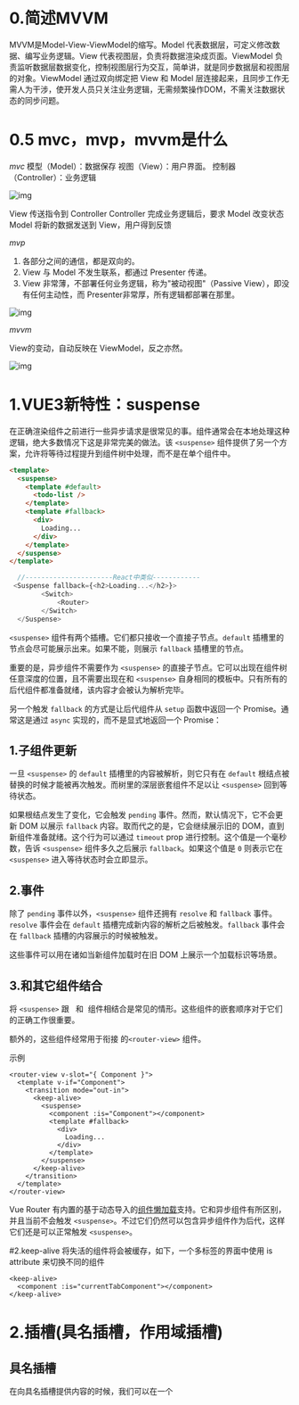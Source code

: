# 0.简述MVVM
MVVM是Model-View-ViewModel的缩写。Model 代表数据层，可定义修改数据、编写业务逻辑。View 代表视图层，负责将数据渲染成页面。ViewModel 负责监听数据层数据变化，控制视图层行为交互，简单讲，就是同步数据层和视图层的对象。ViewModel 通过双向绑定把 View 和 Model 层连接起来，且同步工作无需人为干涉，使开发人员只关注业务逻辑，无需频繁操作DOM，不需关注数据状态的同步问题。
# 0.5 mvc，mvp，mvvm是什么

 *mvc*
模型（Model）：数据保存
视图（View）：用户界面。
控制器（Controller）：业务逻辑

![img](https://user-gold-cdn.xitu.io/2019/12/10/16eeea374464210e?imageView2/0/w/1280/h/960/format/webp/ignore-error/1)

View 传送指令到 Controller
Controller 完成业务逻辑后，要求 Model 改变状态
Model 将新的数据发送到 View，用户得到反馈

 *mvp*
1. 各部分之间的通信，都是双向的。
2. View 与 Model 不发生联系，都通过 Presenter 传递。
3. View 非常薄，不部署任何业务逻辑，称为"被动视图"（Passive View），即没有任何主动性，而 Presenter非常厚，所有逻辑都部署在那里。


![img](https://user-gold-cdn.xitu.io/2019/12/10/16eeea3971e41642?imageView2/0/w/1280/h/960/format/webp/ignore-error/1)

*mvvm*

View的变动，自动反映在 ViewModel，反之亦然。

![img](https://user-gold-cdn.xitu.io/2019/12/10/16eeed0206ee71a2?imageView2/0/w/1280/h/960/format/webp/ignore-error/1)


# 1.VUE3新特性：suspense

在正确渲染组件之前进行一些异步请求是很常见的事。组件通常会在本地处理这种逻辑，绝大多数情况下这是非常完美的做法。该 `<suspense>` 组件提供了另一个方案，允许将等待过程提升到组件树中处理，而不是在单个组件中。

```html
<template>
  <suspense>
    <template #default>
      <todo-list />
    </template>
    <template #fallback>
      <div>
        Loading...
      </div>
    </template>
  </suspense>
</template>
```
```js
  //----------------------React中类似------------
 <Suspense fallback={<h2>Loading...</h2>}>
        <Switch>
         	<Router>
        </Switch>
  </Suspense>
```

`<suspense>` 组件有两个插槽。它们都只接收一个直接子节点。`default` 插槽里的节点会尽可能展示出来。如果不能，则展示 `fallback` 插槽里的节点。

重要的是，异步组件不需要作为 `<suspense>` 的直接子节点。它可以出现在组件树任意深度的位置，且不需要出现在和 `<suspense>` 自身相同的模板中。只有所有的后代组件都准备就绪，该内容才会被认为解析完毕。

另一个触发 `fallback` 的方式是让后代组件从 `setup` 函数中返回一个 Promise。通常这是通过 `async` 实现的，而不是显式地返回一个 Promise：

## 1.子组件更新

一旦 `<suspense>` 的 `default` 插槽里的内容被解析，则它只有在 `default` 根结点被替换的时候才能被再次触发。而树里的深层嵌套组件不足以让 `<suspense>` 回到等待状态。

如果根结点发生了变化，它会触发 `pending` 事件。然而，默认情况下，它不会更新 DOM 以展示 `fallback` 内容。取而代之的是，它会继续展示旧的 DOM，直到新组件准备就绪。这个行为可以通过 `timeout` prop 进行控制。这个值是一个毫秒数，告诉 `<suspense>` 组件多久之后展示 `fallback`。如果这个值是 `0` 则表示它在 `<suspense>` 进入等待状态时会立即显示。

## 2.事件

除了 `pending` 事件以外，`<suspense>` 组件还拥有 `resolve` 和 `fallback` 事件。`resolve` 事件会在 `default` 插槽完成新内容的解析之后被触发。`fallback` 事件会在 `fallback` 插槽的内容展示的时候被触发。

这些事件可以用在诸如当新组件加载时在旧 DOM 上展示一个加载标识等场景。

## 3.和其它组件结合

将 `<suspense>` 跟  <transition> 和 <keep-alive>  组件相结合是常见的情形。这些组件的嵌套顺序对于它们的正确工作很重要。

额外的，这些组件经常用于衔接 的`<router-view>` 组件。

示例
```
<router-view v-slot="{ Component }">
  <template v-if="Component">
    <transition mode="out-in">
      <keep-alive>
        <suspense>
          <component :is="Component"></component>
          <template #fallback>
            <div>
              Loading...
            </div>
          </template>
        </suspense>
      </keep-alive>
    </transition>
  </template>
</router-view>
```

Vue Router 有内置的基于动态导入的[组件懒加载](https://next.router.vuejs.org/zh/guide/advanced/lazy-loading.html)支持。它和异步组件有所区别，并且当前不会触发 `<suspense>`。不过它们仍然可以包含异步组件作为后代，这样它们还是可以正常触发 `<suspense>`。



#2.keep-alive
将失活的组件将会被缓存，如下，一个多标签的界面中使用 is attribute 来切换不同的组件

```
<keep-alive>
  <component :is="currentTabComponent"></component>
</keep-alive>
```



# 2.插槽(具名插槽，作用域插槽)

  ## 具名插槽
在向具名插槽提供内容的时候，我们可以在一个 <template> 元素上使用 v-slot 指令，并以 v-slot 的参数的形式提供其名称：

父组件<parent>中:
```js
<child>
  <template v-slot:header>
    <h1>Here might be a page title</h1>
  </template>

  <template v-slot:default>
    <p>A paragraph for the main content.</p>
    <p>And another one.</p>
  </template>

  <template v-slot:footer>
    <p>Here's some contact info</p>
  </template>
</child>
```

子组件<child>中:
```js
<div class="container">
  <header>
    <slot name="header"></slot>
  </header>
  <main>
    <slot></slot>
  </main>
  <footer>
    <slot name="footer"></slot>
  </footer>
</div>
```

  ## 作用域插槽
子组件在作用域上绑定的属性来将组件的信息传给父组件，这些属性会被挂载到父组件接受对象上
![vue插槽](C:\Users\Lenovo\Desktop\JsVueReact复习\photo\vue插槽.png)
```js
//子组件
<template>
  <slot name="footer" childProps="子组件">
  作用域插槽内容
  </slot>
</template>

//父组件
<template>
  <child v-slot:footer="slotProps">
      {{slotProps.childProps}}
  </child>
</template>
```

# 3.nextTick
    1.语法: this.$nextTick(回调函数)
    2.作用:在下一次DOM更新结束后执行其指定的回调。
    3.什么时候用:当改变数据后，要基于更新后的新DOM进行某些操作时，要在nextTick所指定的回调函数中执行。
vue3的写法
```js
import { nextTick } from 'vue'
nextTick(() => {
  // 一些和 DOM 有关的东西
})
```

```js
import { shallowMount } from '@vue/test-utils'
import { MyComponent } from './MyComponent.vue'
import { nextTick } from 'vue'

test('an async feature', async () => {
  const wrapper = shallowMount(MyComponent)
  // 执行一些 DOM 相关的任务
  await nextTick()
  // 运行你的断言
})
```

# 4.**Vue中的响应式原理**
  ## 1.vue2.x的响应式
·实现原理:
·对象类型:通过 object.defineProperty()对属性的读取、修改进行拦截(数据劫持)。
·数组类型:通过重写更新数组的一系列方法来实现拦截。(对数组的变更方法进行了包裹)。
```js
//Object.defineProperty(obj, prop, descriptor)
//·obj-要定义属性的对象。 
  ·prop-要定义或修改的属性的名称或 Symbol。  
  ·descriptor-要定义或修改的属性描述符:
          ·value：属性的值(不用多说了)
          ·writable：如果为false，属性的值就不能被重写,只能为只读了
          ·configurable：是否可以配置，一旦为false，就不能设置(value，writable)
          ·enumerable：是否枚举，是否能在for...in循环中遍历出来或在Object.keys中列举出
          ·get：获取
          ·set：设置

 const p = Reflect.defineProperty(target, key, {
   get() {
        return target[key];
    },
   set(newval) {
        target[key] = newval
    }
})
            
```
·存在问题:
·新增属性、删除属性,界面不会更新。
·直接通过下标修改数组,界面不会自动更新。

  ## 2.vue3.0的响应式
·实现原理:
·通过Proxy (代理)︰拦截对象中任意属性的变化,包括:属性值的读写、属性的添加、属性的删除等。
·通过Reflect(反射)︰对被代理对象的属性进行操作。
·MDN文档中描述的Proxy与Reflect:
```js
   const p = new Proxy(obj, {
     //target就是obj key就是要取obj里面的哪个属性
       get(target,key) {
               return Reflect.get(target,key);
           },
       set(target,key,newval) {
         return Reflect.set(target,key, newval);
           }
   })
```

  ## 3.面试回答 Vue2完整响应式原理
1.有这样三个关键角色：(Observer,Watcher,Dep)
  *·Observer*: 
    1.在数据初始化时，vue会将 data选项转换成 Observer 对象。
    2.Observer 会遍历对象的属性。多层对象是通过递归来实现。数组类型，通过重写数组方法来实现。
    3.通过调用 defineReactive 方法，使用 Object.defineProperty 将属性进行劫持。
    
  *·Watcher*: 观察者对象 ,执⾏更新函数（更新dom）
  实例分为渲染 watcher (render watcher),计算属性 watcher (computed  watcher),侦听器 watcher（user watcher）三种

  *·Dep*: 用于收集当前响应式对象的依赖关系,每个响应式对象包括子对象都拥有一个Dep实例, 当数据有变更时,setter 里面会触发 dep.notify() 通知各个watcher去改动。

![vue2响应式](C:\Users\Lenovo\Desktop\JsVueReact复习\photo\vue2响应式.png)


  ## 4.核心实现
  /**
 * @name Vue数据双向绑定（响应式系统）的实现原理
 */
```js
        function observer(target) {
            if (typeof target !== 'object') {
                return target
            }
            Object.keys(target).forEach((k) => {
                defineReactive(target, key, target[k])
            })
        }

        function defineReactive (obj, key, val) {
            // 递归响应，处理嵌套对象
            observer(val)

            // 创建Dep实例： Dep和key一对一对应
            const dep = new Dep()

            Object.defineProperty(obj, key, {
                get: function (obj, key) {
                if (Dep.target) {
                    dep.depend()
                }
                return obj[key]
              },
               set: function (obj, key, newval) {
                if (val != newval) {
                    val = newval
                    observe(newval)
                    dep.notify()
                }
            }
          })
        }

        // Dep: 管理若干watcher实例，它和key一对一关系
     class Dep {
        static target;
        constructor() {
            this.subs = []
        }
        depend() {
            if (Dep.target) {
                Dep.target.addDep(this)
            }
        }
         // 为当前收集器添加Watcher
        addSub(watcher) {
          this.subs.push(watcher);
        }
        notify() {
             this.subs.forEach((sub) => {
                    sub.update()
                })
        }
    }

      // 实现update函数可以更新, 
      class Watcher {
          constructor(vm,_) {
              // 将当前实例指向Dep.target
              this.get()
          }
          get(){
            // 将当前Dep.target指向自己
              Dep.target = this;
  
          }
          // 向添加当前Wathcer 到 dep subs数组中
          addDep(dep){
              dep.addSub(this);
          }
          // 更新方法，用于触发vm._render
          update() {
              console.log(`${this.key}属性更新了`)
          }
      }     
```
在 getter 方法里， 有一个 Dep.target 参数， 这个 target 其实就是 watch 实例， 那么 target 从哪里来的呢。
在 beforeMount钩子 和 mounted 钩子初始化之间，会实例化 Watch 类, Watch 构造函数中会把 watch 实例保存在 Dep.target 上， 随后会触发所有数据的访问，也就是上面的 getter 方法，dep.depend() 会把 watch 保存起来， 这个过程就是收集依赖。
 

# 5.watchEffect 和 watch 的区别
  ## 1.watch侦听器
  对基本数据类型进行监听----- watch特性：
  1.具有一定的惰性lazy 第一次页面展示的时候不会执行，只有数据变化的时候才会执行 
  2.参数可以拿到当前值和原始值 
  3.可以侦听多个数据的变化，用一个侦听器承载
  4.如果监听rective对象中的属性,必须通过函数来指定,如果监听多个数据,需要使用数组来指定。

```js
watch :{
  prop:{
    (newValue, oldValue) => {
      console.log(newValue, oldValue);
  }
  },
    immediate:true, //默认初始时不执行回调，通过配置immediate未true，来指定初始时立即执行
    deep:true       //通过配置deep为true，来指定深度监听。
```

侦听器还可以使用数组以同时侦听多个源：
```js
watch([fooRef, barRef], ([foo, bar], [prevFoo, prevBar]) => {
  /* ... */
}
```

  ## 2.watchEffect
  1.立即执行传入的一个函数，同时响应式追踪其依赖，并在其依赖变更时重新运行该函数。
  2.立即执行，没有惰性，页面的*首次加载就会执行*。
  3.不需要传递要侦听的内容,只要传递一个回调函数
  4.*不能获取之前数据的值* 只能获取当前值
  5.一些异步的操作放在这里会更加合适
```js
const count = ref(0)
watchEffect( () => {
  console.log(count.value)
  },
  {
   flush:'post' //添加flush:'post'会在onBeforeUpdate之后执行 没有会在之前
  }
})

```

## 3.watch和watchEffect停止监听
1.watch 与 watchEffect 在手动停止侦听、清除副作用 (将 onInvalidate 作为第三个参数传递给回调)、刷新时机和调试方面有相同的行为。
2.将watch/watchEffect 赋值给一个变量，调用这个变量，函数执行就会停止监听，一般在组件销毁时执行。
```
var stop =  watchEffect(async (onInvalidate)=>{
       var a = states.value
       console.log('watchEffect')
       onInvalidate(()=>{ //没有stop先执行回调 在执行副作用
           console.log("onInvalidate") //有stop 执行会停在这里 副作用不在执行
       })
})

setTimeout(()=>{
  stop()
},2000)

```

# 6.reactive对比ref
·从定义数据角度对比:
    ·ref用来定义:       基本类型数据
    ·reactive用来定义:  对象(或数组)类型数据
    ·备注: ref也可以用来定义对象（或数组）类型数据，它内部会自动通过reactive转为代理对象。
·从原理角度对比:
    ·ref通过 Object.defineProperty() 的get与set来实现响应式(数据劫持)。
    ·reactive通过使用 Proxy 来实现响应式(数据劫持)﹐并通过Reflect操作源对象内部的数据。
·从使用角度对比:
    ·ref定义的数据:操作数据需要.value，读取数据时模板中直接读取不需要.value
    ·reactive定义的数据:操作数据与读取数据:均不需要.value 

# 7.Vue 动态组件是什么? is
```js
Props：
  is - string | Component
```
用法：
渲染一个“元组件”为动态组件。依 is 的值，来决定哪个组件被渲染。is 的值是一个字符串，它既可以是 HTML 标签名称也可以是组件名称。
```js
<!--  动态组件由 vm 实例的 `componentId` property 控制 -->
<component :is="componentId"></component>

<!-- 也能够渲染注册过的组件或 prop 传入的组件-->
<component :is="$options.components.child"></component>

<!-- 可以通过字符串引用组件 -->
<component :is="condition ? 'FooComponent' : 'BarComponent'"></component>

<!-- 可以用来渲染原生 HTML 元素 -->
<component :is="href ? 'a' : 'span'"></component>
```

```html
<template>
  <div v-for="val in componentsData" :key="val.id">
    <component :is="val.type">
  </div>
</template>
<script>
import CustomTitle from './CustomTitle'
import CustomText from './CustomText'
import CustomImage from './CustomImage'

export default {
  data() {
    return {
      componentsData: [{
        id: 1,
        type: 'CustomTitle'
      },{
        id: 2,
        type: 'CustomText'
      },{
        id: 3
        type: 'CustomImage'
      }]
    }
  }
}
</script>
```


# 8.setup的两个注意点
.setup执行的时机
    在beforeCreate之前执行一次，this是undefined。
.setup的参数(props,context):

  1.props:值为对象，包含:组件外部传递过来，且组件内部声明接收了的属性。
    setup 函数中的 props 是响应式的，当传入新的 prop 时，它将被更新。
```js
    export default {
      props: {
        title: String
      },
      setup(props) {
        console.log(props.title)
      }
    }
```
  **WARNING!!!**  因为 props 是响应式的，你不能使用 ES6 解构，它会消除 prop 的响应性。
    如果需要解构 prop，可以在 setup 函数中使用 toRefs 函数来完成此操作：
```js
    import { toRefs } from 'vue'
    setup(props) {
      const { title } = toRefs(props)
      console.log(title.value)
    }
```

  2.context:上下文对象(context 是一个普通 JavaScript 对象，暴露了其它可能在 setup 中有用的值：)
      *·attrs*:值为对象，包含:组件外部传递过来，但没有在props配置中声明的属性,相当于 *this.$attrs*.
      *·slots*:收到的插槽内容,相当于*this.$slots* 。
      *·emit*:分发自定义事件的函数,相当于*this.$emit*。
```js
export default {
  setup(props, context) {
    // Attribute (非响应式对象，等同于 $attrs)
    console.log(context.attrs)

    // 插槽 (非响应式对象，等同于 $slots)
    console.log(context.slots)
    
    // 触发事件 (方法，等同于 $emit)
    console.log(context.emit)
    
    // 暴露公共 property (函数)
    console.log(context.expose)
  }
}
```
context 是一个普通的 JavaScript 对象,它不是响应式的，这意味着你可以安全地对 context 使用 ES6 解构。
//但 attrs, slots 是有状态的对象，应该尽量少用解构
```js
      export default {
        setup(props, { attrs, slots, emit, expose }) {
          ...
        }
      }
```

# 9.Vue3中的computed计算属性
·vue2单独一个
```js
computed: {
        num: function () {
            return this.num+1
        }
    }
```
vue3中写法改变，变成一个组合式API，需要引入
```js
import {computed} from 'vue'
setup(){
//计算属性—简写（没有考虑计算属性被修改的情况）
let fullName = computed(()=>{
return person.firstName + '-' + person. lastName
})
```

简单写法无法响应式，完整通过 get和set来变成响应式
```
//计算属性—完整
let fullName = computed({
  get(){
      return person.firstName + '-' + person.lastName
  },
  set (value) {
    const nameArr = value.split('-')person.firstName = nameArr[o]person.lastName = nameArr[1]
  }
)
```
总结
计算属性本身就是一个computed watcher，说它有缓存效果，实际上就是因为它有两种模式：lazy和activated这两种，默认为layz。

当存在引用时，他就是activated，计算属性依赖的值更新就会触发它的重新计算，不存在引用时，只是修改标志位，只有当下一次有引用时，才进行计算。


# 10.自定义hook函数
·什么是hook?——本质是一个函数，把setup函数中使用的Composition APl进行了封装。
·类似于vue2.x中的mixin。
·自定义hook的优势:复用代码,让setup中的逻辑更清楚易懂。

# 11.toRef
·作用:创建一个 ref 对象，其value值指向另一个对象的某个属性。
·语法: const name = toRef( person , 'name')
·应用:要将响应式对象中的某个属性单独提供给外部使用时。
·扩展: toRefs 与toRef功能一致，但可以批量创建多个ref对象，语法: toRefs(person)

# 12.vue不常用 composition API
 1. *shallowReactive *              //只对第一层响应式，深层次对象里面的不会改变
    *shallowRef*                  //只处理基本类型的响应式，不进行对象的响应式处理
    ·什么时候使用?
        ·如果有一个对象数据，结构比较深,但变化时只是外层属性变化===> shallowReactive。
        ·如果有一个对象数据，后续功能不会修改该对象中的属性，而是生新的对象来替换===> shallowRef。

2.*readonly 与 shallowReadonly*
      . readonly:让一个响应式数据变为只读的（深只读)。
      . shallowReadonly: 让一个响应式数据变为只读的(浅只读)。
      ·应用场景:不希望数据被修改时。
3.*toRaw 与 markRaw*
    .toRaw:
      ·作用:将一个由reactive *生成的响应式对象转为普通对象*。（ref没有）
      ·使用场景:用于读取响应式对象对应的普通对象，对这个普通对象的所有操作，不会引起页面更新。
    .markRaw:
      ·作用:标记一个对象，使其永远不会再成为响应式对象。
      ·有些值不应该被设置为响应式对象，列入第三方库
4.*customRef*
      ·作用:创建一个自定义的ref，并对其依赖项跟踪和更新触发进行显式控制。
5.*provide 与 inject*
      父组件：
   ```js
    provide('name',obj)
   ```
      孙组件:
  ```js
      const myobj = inject('name')
  ```
     
6.*响应式数据的判断*
      ·isRef:检查一个值是否为一个ref 对象
      ·isReactive:检查一个对象是否是由reactive创建的响应式代理
      ·isReadonly:检查一个对象是否是由readonly创建的只读代理
      ·isProxy:检查一个对象是否是由 reactive 或者 readonly 方法创建的代理

# 13.vue3.0对这些API做出了调整

·将全局的API，即:Vue.xxx调整到应用实例( app) 上

| 2.x全局API( vue )                                | 3.x实例APl ( app)           |
| ------------------------------------------------ | --------------------------- |
| vue.config.xxXX                                  | app.config.xxXX             |
| Vue.config.productionTip                         | 移除                        |
| vue.component                                    | app.component               |
| Vue.directive                                    | app.directive               |
| Vue.mixin                                        | app.mixin                   |
| vue.use                                          | app.use                     |
| vue.prototype   //挂载全局对象，在任意处可以调用    | app.config.globalProperties |


# 14. VUEX 模块化+命名空间 与 mapstate 等辅助函数的使用 
## 1.目的:让代码更好维护，让多种数据分类更加明确。
## 2.修改store.js
```js
const countAbout = {
      namespaced:true,   //用辅助函数就得开开启命名空间
      state:{x:1},
      mutations: { ... },
      actions: { ... },
      getters: {
        bigSum:(state){
           return state.sum* 10
      }
    }
}

const personAbout = {
    namespaced :true,//开启命名空间
    state:{ ... },
    mutations: { ... },
    actions: {...}
}
  
const store = createStore({
  modules: {
    a: moduleA,
    b: moduleB
  }
})
```


## 3.开启命名空间后，组件中读取state数据:
```js
  //方式一:自己直接读取
  this.$store.state.personAbout.list
  //方式二:借助mapState读取:
  ...mapState( 'countAbout' ,[ 'sum' , 'school' , 'subject' ])
```
## 4.开启命名空间后，组件中读取getters数据:
```js
  //方式一:自己直接读取
  this.$store.getters [ 'personAbout/firstPersonName ' ]
  //方式二:借助mapGetters读取:
  ...mapGetters( 'countAbout',[ 'bigSum'])
```

## 5.开启命名空间后，组件中调用dispatch
```js
  //方式一，自己直接dispatch
  this.$store.dispatch( ' personAbout/addPersonWang ' ,person)
  //方式二:借助mapActions:
  ...mapActions( 'countAbout' ,{incrementOdd: 'jiaodd' ,incrementWait: 'jiawait '})
```

## 6.开启命名空间后，组件中调用commit
  ```js
  //方式一:自己直接commit
  this.$store.commit( " personAbout/ADD_PERSON ' , person)
  //方式二:借助 mapMutations:
  ...mapMutations( 'countAbout' ,{increment: '"IA' , decrement : ' JIAN'}),
  ```

# 15.ref 和 toRef 的区别
ref是对原始数据的拷贝，当修改ref数据时，模板中的视图会发生改变，但是原始数据并不会改变。
toRef是对原始数据的引用，修改toRef数据时，原始数据也会发生改变，但是视图并不会更新。

```js
let b = "yzy"
let a = ref（b）
<div>{{b}}</div>
<div>{{a}}</div>
<button @click=" a += '#'  "></button>
```
触发点击事件后，a变了，b不变。因为 ref 是对原数据的深拷贝，触发事件，ref响应式触发造成页面重新渲染，不会对原数据造成影响。
如果直接对原数据修改，原数据变了，但不是响应式，所以页面不刷新，UI也就不会变。
<div>{{a}}</div>
<div>{{b}}</div>

-------------------------------------
此外 
```js
let  person= reactive（{
    name：123
}）
return {
    name:person.name
  }
}
<div>{{name}}</div>
通过这种类型传递的 name 也是一个 ref类型的对象，是深拷贝，不会对原数据影响
```


# 16.vue 的一些不常用指令或API
  ## 1. VUE2 的 filter过滤器 （Vue3 已经移除，推荐使用计算属性）
  定义:对要显示的数据进行特定格式化后再显示（适用于一些简单逻辑的处理)。语法:
    1.注册过滤器:
       ·在全局注册 Vue.filter(name, callback)
       ·在组件中定义 （不用写在method中，和data，computed，method同一级别）
            filters:{
              过滤器名(){
                return ···
              }
           } 

    2.使用过滤器:{{ xxx│过滤器名 }}或  v-bind:属性= "xxx│过滤器名"
  备注:
    1.过滤器也可以接收额外参数、多个过滤器也可以串联
    2.并没有改变原本的数据,是产生新的对应的数据


  ## 2.v-html指令:
1.作用:向指定节点中渲染包含html结构的内容。
2.与插值语法的区别;
  (1).v-html会替换掉节点中所有的内容，{{xx}}则不会。
  (2).v-html可以识别html结构。
3.严重注意:v-html有安全性问题!!!!
  (1).在网站上动态渲染任意HTML是非常危险的，容易导致XSS攻击。
  (2).一定要在可信的内容上使用v-html，永不要用在用户提交的内容上!

  ## 3.v-text指令:
  1.和v-html一样功能，会替换节点中所有的内容，不过不能识别 HTML 结构。

  ## 4.v-cloak指令（没有值):
1.本质是一个特殊属性，Vue实例创建完毕并接管容都后，会删掉v-cloak属性。
2.使用css配合v-cloak可以解决网速慢时页面展示出{{xxx}}的问题。不要让用户看到差值语法
```
[v-cloak] {
  display: none;
}
-----------------------
<div v-cloak>
  {{ message }}
</div>
```

  ## 5.v-once 指令:
1.v-once所在节点在初次动态渲染后,就视为静态内容了。(等于展示初始值后不变)
2.以后数据的改变不会引起v-once所在结构的更新，可以用于优化性能。

  ## 6.v-pre 指令:
1.跳过其所在节点的编译过程。
2.可利用它跳过:没有使用指令语法、没有使用插值语法的节点，会加快编译。


# 17.**跨域解决**（代理转发，cors，JSONP）
## 代理转发
```js
在 vue.config.js 文件中配置
module.exports = {
  devServer: {
    proxy: {
        '/api': {
          target: 'http://localhost:3000' // 要代理的真实接口地址
          changeOrigin:true,              //代理是否告诉目标服务器 自己的真正端口还是目标的3000
          pathRewrite:''                  //重写，将 '/api' 重写(这里重写为空，保证路径正确)
        }
      }
    }
  }
```

## cors 跨域资源共享
### 后端设置
```js
var express = require('express');
var app = express();
var Head = function (req, res, next) {
  res.header('Access-Control-Allow-Origin', 'http://localhost:3001');
  res.header('Access-Control-Allow-Methods', 'GET,PUT,POST,DELETE');
  res.header('Access-Control-Allow-Headers', 'Content-Type');
  next();
}
app.use(Head);
```
### 前端 配合(withCredentials: true)
```js
Axios 配置

const axiosInstance = axios.create({
  withCredentials: true
})
axiosInstance.interceptors.request.use(config => {
  const token = ls.get('token') //从 localstorage 中获取token
  if (token) {
    config.headers['auth-token'] = token
  }
  return config
}, function (error) {
  return Promise.reject(error)
})
axiosInstance.interceptors.response.use(response => {
  const token = response.headers['auth-token']
  token && ls.set('token', token) //将 token 存入 localstorage
  return response.data
}, function (error) {
  return Promise.reject(error)
})
 
```

# 18.Vue2 和 Vue3 全局事件总线(GlobalEventBus)
  ## Vue2
1.一种组件间通信的方式，适用于任意组件间通信。
2.安装全局事件总线:
```js
new vue({
      ·····
      beforeCreate(){
      Vue.prototype.$bus = this //安装全局事件总线，$bus就是当前应用的vm
      },
})
```
3.使用事件总线:
·接收数据:A组件想接收数据，则在A组件中给$bus绑定自定义事件，事件的回调留在A组件自身。
```js
methods(){
  demo(data){
    ......
    }
......
  mounted() {
  this.$bus.$on( 'xxxx' ,this.demo)
  }
```

·提供数据:*this.$bus.$emit( 'xxxx',数据)*
·最好在beforeDestroy钩子中，用$off去解绑当前组件所用到的事件。

  ## Vue3
Vue3.x以后从实例中移除了 $on ,$off 和 $once 方法,$emit 仍然是现有 API 的一部分，只能实现子组件触发父组件的方法。
使用mitt之前先安装mitt模块
```js
  1.安装mitt
    npm install --save mitt或者yarn add mitt -S

  2.推荐独立为它在src目录下创建utils文件夹下创建index.ts文件
    import mitt from 'mitt'
    const bus = mitt()
    export default bus

  3.哪个文件要使用就在文件里引用
  import bus from '@/utils'
```

# 19.子组件触发父组件方法(emit)注意点
  ## 子组件 child.vue
```html
<template>
       <div>
           <button @click ="go" >go</button>
       </div>
</template>
 
<script>
import Vue from 'vue'
import {defineComponent} from "vue"
export default defineComponent({
  emits:['haha'],                      //注意要加emits 告诉vue使用 emit
   setup(prop,context){
           go(){
               context.emit("haha")  
       }
       return {
           
       }
   } 
})
</script>
```
  ## 父组件
```js
<child @haha = 'gogo'><child>
<script>
···
const gogo =() ={
  console.log("这里是父组件方法，被子组件的点击事件通过emit触发")
}
</script>
```

# 20.自定义指令directive（vue3的自定义指令里的生命周期与vue2的不同）
 注意：指令定义时不需要加v-, 使用时需要加 
 *指令定义函数提供如下钩子函数：*

  ### 可以接受两个参数：
  ·el
    指令绑定到的元素。这可用于直接操作 DOM。
  ·binding
    包含以下 property 的对象：
      ·instance：使用指令的组件实例。
      ·value：传递给指令的值。
      ·oldValue：先前的值，仅在 beforeUpdate 和 updated 中可用。值是否已更改都可用。
      ·arg：参数传递给指令 (如果有)。
      ·modifiers：包含修饰符 (如果有) 
      ·dir：一个对象，在注册指令时作为参数传递。
```js
    const app = Vue.createApp({})
    // 注册一个全局自定义指令 `v-focus`
    app.directive('focus', {
       // 指令是具有一组生命周期的钩子：

      // 在绑定元素的 attribute 或事件监听器被应用之前调用
      created(el,binding) {},
      // 在绑定元素的父组件挂载之前调用
      beforeMount() {},
      // 当被绑定的元素挂载到 DOM 中时……
      mounted() {}，
      // 在包含组件的 VNode 更新之前调用
      beforeUpdate() {},
      // 在包含组件的 VNode 及其子组件的 VNode 更新之后调用
      updated() {},
      // 在绑定元素的父组件卸载之前调用
      beforeUnmount() {},
      // 卸载绑定元素的父组件时调用
      unmounted() {}

    // vue2的自定义指令生命周期函数
    // bind: function () {},
    // inserted: function () {},
    // update: function () {},
    // componentUpdated: function () {},
    // unbind: function () {}

    })



```
    如果想注册局部指令，组件中也接受一个 directives 的选项：

```js
    directives: {
      focus: {
        // 指令的定义
        mounted(el,binding) {
          el.focus()
        }
      }
    }
```

# 21.computed与watch
computed 和 watch 本质都是通过实例化 Watcher 实现，最大区别就是适用场景不同。

**computed**
计算属性，依赖其他属性值，且值具备缓存的特性。只有它依赖的属性值发生改变，下一次获取的值才会重新计算。
适用于数值计算，并且依赖于其他属性时。因为可以利用缓存特性，避免每次获取值，都需要重新计算。

**watch**
观察属性，监听属性值变动。每当属性值发生变化，都会执行相应的回调。
适用于数据变化时执行异步或开销比较大的操作。

# 22.vnode的理解
vnode 虚拟DOM节点 创建：
```js
export function Vnode (){
    return {
        tag:'div',
        children: 'span',
        attr:'',
        text:'你好!'
    }
}
```

# 23.new Vue后整个的流程
·initProxy：作用域代理，拦截组件内访问其它组件的数据。
·initLifecycle：建立父子组件关系，在当前组件实例上添加一些属性和生命周期标识。如[Math ·Processing Error]parent,parent,refs,$children,_isMounted等。
·initEvents：对父组件传入的事件添加监听，事件是谁创建谁监听，子组件创建事件子组件监听
·initRender：声明[Math Processing Error]slots和slots和createElement()等。
·initInjections：注入数据，初始化inject，一般用于组件更深层次之间的通信。
·initState：重要）数据响应式：初始化状态。很多选项初始化的汇总：data,methods,props,computed和watch。
·initProvide：提供数据注入。

  ## 思考：为什么先注入再提供呢？？
答：1、首先来自祖辈的数据要和当前实例的data,等判重，相结合，所以注入数据的initInjections一定要在InitState的上面。2. 从上面注入进来的东西在当前组件中转了一下又提供给后代了，所以注入数据也一定要在上面。



# 24.你知道Vue3有哪些新特性吗？它们会带来什么影响？
·性能提升
  更小巧、更快速
  支持自定义渲染器
  支持摇树优化：一种在打包时去除无用代码的优化手段
  支持Fragments和跨组件渲染

·API变动
  模板语法99%保持不变
  原生支持基于class的组件，并且无需借助任何编译及各种stage阶段的特性
  在设计时也考虑TypeScript的类型推断特性
  重写虚拟DOM可以期待更多的编译时提示来减少运行时的开销
  优化插槽生成可以单独渲染父组件和子组件
  静态树提升降低渲染成本
  基于Proxy的观察者机制节省内存开销

·不兼容IE11
  检测机制更加全面、精准、高效,更具可调试式的响应跟踪

# 25.你都做过哪些Vue的性能优化？
编码阶段
尽量减少data中的数据，data中的数据都会增加getter和setter，会收集对应的watcher
v-if和v-for不能连用
如果需要使用v-for给每项元素绑定事件时使用事件代理
SPA 页面采用keep-alive缓存组件
在更多的情况下，使用v-if替代v-show
key保证唯一
使用路由懒加载、异步组件
防抖、节流
第三方模块按需导入
长列表滚动到可视区域动态加载
图片懒加载
SEO优化
预渲染
服务端渲染SSR
打包优化
压缩代码
Tree Shaking/Scope Hoisting
使用cdn加载第三方模块
多线程打包happypack
splitChunks抽离公共文件
sourceMap优化
用户体验
骨架屏
PWA
还可以使用缓存(客户端缓存、服务端缓存)优化、服务端开启gzip压缩等。


# 26.Vue.$nextTick实现原理，是宏任务还是微任务
## 1.官方定义：Vue.nextTick([callback,context])
         在下次DOM更新循环结束之后执行延迟回调。在修改数据之后立即使用这个方法，获取更新之后的DOM

## 2.vue如何检测到DOM更新完毕呢？
    能监听到DOM改动的API：MutationObserver
    MutationObserver是HTML5新增的属性，用于监听DOM修改事件，能够监听到节点的属性、文本内
    容、子节点等的改动，是一个功能强大的利器。
```js
//MutationObserver基本用法 
var observer = new MutationObserver(function(){   //这里是回调函数 
  console.log('DOM被修改了！'); 
}); 
var article = document.querySelector('article'); 
observer.observer(article); 
```

## 3.Vue.$nextTick 的原理
nextTick：在下次 DOM 更新循环结束之后执行延迟回调。常用于修改数据后获取更新后的DOM。
源码位置：vue/src/core/util/next-tick.js
```js
import { noop } from 'shared/util'
import { handleError } from './error'
import { isIE, isIOS, isNative } from './env'

// 是否使用微任务标识
export let isUsingMicroTask = false

// 回调函数队列
const callbacks = []
// 异步锁
let pending = false

function flushCallbacks () {
  // 表示下一个 flushCallbacks 可以进入浏览器的任务队列了
  pending = false
  // 防止 nextTick 中包含 nextTick时出现问题，在执行回调函数队列前，提前复制备份，清空回调函数队列
  const copies = callbacks.slice(0)
  // 清空 callbacks 数组
  callbacks.length = 0
  for (let i = 0; i < copies.length; i++) {
    copies[i]()
  }
}

let timerFunc

// 浏览器能力检测
// 使用宏任务或微任务的目的是宏任务和微任务必在同步代码结束之后执行，这时能保证是最终渲染好的DOM。
// 宏任务耗费时间是大于微任务，在浏览器支持的情况下，优先使用微任务。
// 宏任务中效率也有差距，最低的就是 setTimeout
if (typeof Promise !== 'undefined' && isNative(Promise)) {
  const p = Promise.resolve()
  timerFunc = () => {
    p.then(flushCallbacks)
    if (isIOS) setTimeout(noop)
  }
  isUsingMicroTask = true
} else if (!isIE && typeof MutationObserver !== 'undefined' && (
  isNative(MutationObserver) ||
  MutationObserver.toString() === '[object MutationObserverConstructor]'
)) {
  let counter = 1
  const observer = new MutationObserver(flushCallbacks)
  const textNode = document.createTextNode(String(counter))
  observer.observe(textNode, {
    characterData: true
  })
  timerFunc = () => {
    counter = (counter + 1) % 2
    textNode.data = String(counter)
  }
  isUsingMicroTask = true
} else if (typeof setImmediate !== 'undefined' && isNative(setImmediate)) {
  timerFunc = () => {
    setImmediate(flushCallbacks)
  }
} else {
  timerFunc = () => {
    setTimeout(flushCallbacks, 0)
  }
}

export function nextTick (cb?: Function, ctx?: Object) {
  let _resolve
  // 将 nextTick 的回调函数用 try catch 包裹一层，用于异常捕获
  // 将包裹后的函数放到 callback 中
  callbacks.push(() => {
    if (cb) {
      try {
        cb.call(ctx)
      } catch (e) {
        handleError(e, ctx, 'nextTick')
      }
    } else if (_resolve) {
      _resolve(ctx)
    }
  })
  // pengding 为 false, 执行 timerFunc
  if (!pending) {
    // 关上锁
    pending = true
    timerFunc()
  }
  if (!cb && typeof Promise !== 'undefined') {
    return new Promise(resolve => {
      _resolve = resolve
    })
  }
}
```

## 4.总结：
运用异步锁的概念，保证同一时刻任务队列中只有一个 flushCallbacks。当 pengding 为 false 的时候，表示浏览器任务队列中没有 flushCallbacks 函数；当 pengding 为 true 的时候，表示浏览器任务队列中已经放入 flushCallbacks；待执行 flushCallback 函数时，pengding 会被再次置为 false，表示下一个 flushCallbacks 可进入任务队列。
环境能力检测，选择可选中效率最高的（宏任务/微任务）进行包装执行，保证是在同步代码都执行完成后再去执行修改 DOM 等操作。
flushCallbacks 先拷贝再清空，为了防止nextTick嵌套nextTick导致循环不结束


# 27.Vue3.0 里为什么要用 Proxy API 替代 defineProperty API？
参考回答：
响应式优化。
a. *defineProperty* API 的局限性最大原因是它只能针对*单例属性*做监听。
Vue2.x 中的响应式实现正是基于 defineProperty 中的 descriptor，对 data 中的属性做了遍历 + 递归，为每个属性设置了getter、setter。这也就是为什么 Vue 只能对 data 中预定义过的属性做出响应的原因，在 Vue 中使用下标的方式直接修改属性的或者添加一个预先不存在的对象属性是无法做到 setter 监听的，这是 defineProperty 的局限性。

b. *Proxy* API 的监听是*针对一个对象*的，那么对这个对象的所有操作会进入监听操作，这就完全可以代理所有属性，将会带来很大的性能提升和更优的代码。Proxy 可以理解成，在目标对象之前架设一层“拦截”，外界对该对象的访问，都必须先通过这层拦截，因此提供了一种机制，可以对外界的访问进行过滤和改写。

c. *响应式是惰性的*
在 Vue.js 2.x 中，对于一个深层属性嵌套的对象，要劫持它内部深层次的变化，就需要递归遍历这个对象，执行 Object.defineProperty 把每一层对象数据都变成响应式的，这无疑会有很大的性能消耗。
在 Vue.js 3.0 中，使用 Proxy API 并不能监听到对象内部深层次的属性变化，因此它的处理方式是在 getter 中去递归响应式，这样的好处是真正访问到的内部属性才会变成响应式，简单的可以说是按需实现响应式，减少性能消耗


# 28.前端开发中的 MVC/MVP/MVVM 模式
·Model:层用于封装和应用程序的业务逻辑相关的数据以及对数据的处理方法。
·View:作为视图层，主要负责数据的展示。
·controller:现在通过Model&View完成了数据从模型层到视图层的逻辑。但对于一个应用程序，这远远是不够的，我们还需要响应用户的操作、同步更新View和Model。于是，在MVC中引入了控制器controller，让它来定义用户界面对用户输入的响应方式，它连接模型和视图，用于控制应用程序的流程，处理用户的行为和数据上的改变。

## MVC
MVC:允许在不改变视图的情况下改变视图对用户输入的响应方式，用户对View的操作交给了Controller处理，在Controller中响应View的事件调用Model的接口对数据进行操作，一旦Model发生变化便通知相关视图进行更新。

*MVC模式的业务逻辑主要集中在Controller*，而前端的View其实已经具备了独立处理用户事件的能力，当每个事件都流经Controller时，这层会变得十分臃肿。而且MVC中View和Controller一般是一一对应的，捆绑起来表示一个组件，*视图与控制器间的过于紧密的连接让Controller的复用性成了问题*，如果想多个View共用一个Controller该怎么办呢？这里有一个解决方案：MVP

## MVP
虽然在MVC里，View是可以直接访问Model的，但MVP中的View并不能直接使用Model，而是通过为Presenter提供接口，让Presenter去更新Model，再通过观察者模式更新View。
与MVC相比，MVP模式通过解耦View和Model，完全分离视图和模型使职责划分更加清晰；由于View不依赖Model，可以将View抽离出来做成组件，它只需要提供一系列接口提供给上层操作。

*Presenter作为View和Model之间的“中间人”，除了基本的业务逻辑外，还有大量代码需要对从View到Model和从Model到View的数据进行“手动同步”，这样Presenter显得很重，维护起来会比较困难。*而且由于没有数据绑定，如果Presenter对视图渲染的需求增多，它不得不过多关注特定的视图，一旦视图需求发生改变，Presenter也需要改动。

## MVVM
*MVVM把View和Model的同步逻辑自动化了。*以前Presenter负责的View和Model同步不再手动地进行操作，而是交给框架所提供的数据绑定功能进行负责，只需要告诉它View显示的数据对应的是Model哪一部分即可。
![MVVM](C:\Users\Lenovo\Desktop\JsVueReact复习\photo\MVVM.png)



# 29.Vue的 Mixins 混合
当多个组件的逻辑代码有许多相似时，将相同的逻辑代码抽离放入一个单独的文件。在需要用到的组件中通过 Mixins Api引入
1.在发生冲突时以组件数据优先。
2.同名钩子函数将合并为一个数组，因此都将被调用。另外，混入对象的钩子将在组件自身钩子之前调用。
3.值为对象的选项，例如 methods、components 和 directives，将被合并为同一个对象。两个对象键名冲突时，取组件对象的键值对。
```js
// Mixmindemo.js
export const  demoMixins = {
  data: function () {
    return {
      message: 'hello',
      foo: 'abc'
    }
  },
   created: function () {
    console.log('混入对象的钩子先被调用')
  },
  methods:{
    ...
  }
}

// demoComponent.vue
import {demoMixins} from '../Mixmindemo.js'
export default {
  mixins: [demoMixins],
  data: function () {
    return {
      message: 'goodbye',
      bar: 'def'
    }
  },
  created: function () {
    console.log(this.$data)
    // => { message: "goodbye", foo: "abc", bar: "def" }
  }
}
```

# 30.Vue3的 globalProperties (代替Vue2的 Vue.prototype 的挂载)
在Vue2中，可以通过 Vue.prototype.$axios 在全局 Vue 上挂载 axios，在组件中使用 this.$axios() 使用
在 Vue3 中，由于 setUp没有this，所以 globalProperties代替方法
```js
//在 vue3 的 main.js 中
const App = createApp(app);
App.config.globalProperties = $axios

//在组件中使用
import {getCurrentInstance} from 'vue'

// const {ctx} = getCurrentInstance() //ctx 和 proxy 效果一样，不过只能在开发阶段使用，打包就会失效
const {proxy} = getCurrentInstance()//获取上下文实例
//使用
proxy.$axios()
```

# 31.Vue 路由传参方式
*方案一*
```js
{
  path: '/detail/:id',
  name: 'Detail',
  component: () => import('./Detail.vue')
}
// 路由跳转
let id = 1
this.$router.push({ path: '/detail/${id}'})
// 获取参数
this.$route.params.id
```
*方案二*
方案二URL 虽然不显示我们的传参，但是是可以在子组件获取参数的。当然也有问题：会存在刷新丢失参数。
若想不丢失，需和方案一路由配置一样。原因是第二种方式传参是上一个页面 push 函数中携带的，刷新没有 push 的动作。
```js
{
  path: '/detail',
  name: 'Detail',
  component: () => import('./Detail.vue')
}
// 路由跳转
let id = 1
this.$router.push({ name: 'Detail', params: { id: id } })
// 获取参数
this.$route.params.id
```
*方案三*
```js
{
  path: '/detail',
  name: 'Detail',
  component: () => import('./Detail.vue')
}
// 路由跳转
let id = 1
this.$router.push({ name: 'Detail', query: { id: id } })
// 获取参数
this.$route.query.id
```

# 32.Vue-Router 完整的导航解析流程
·导航被触发
·在失活的组件里调用 beforeRouteLeave 守卫
·调用全局 beforeEach 前置守卫
·重用的组件调用 beforeRouteUpdate 守卫（2.2+）
·路由配置调用 beforeEnter
·解析异步路由组件
·在被激活的组件里调用 beforeRouteEnter 守卫
·调用全局的 beforeResolve 守卫（2.5+）
·导航被确认
·调用全局的 afterEach
·触发 DOM 更新
·调用  beforeRouteEnter 守卫中传给 next 的回调函数，创建好的组件实例会作为回调函数的参数传入

# 33.Vue-Router 有哪几种导航守卫
**1.全局前置守卫 !!!**
在路由跳转前触发，可在执行 next 方法前做一些身份登录验证的逻辑。
```js
const router = new VueRouter({})

router.beforeEach((to, from, next) => {
  ...
  // 必须执行 next 方法来触发路由跳转 
  next() 
})
```

**2.全局解析守卫**
与 beforeEach 类似，也是路由跳转前触发，区别是还需在所有组件内守卫和异步路由组件被解析之后，也就是在组件内 beforeRouteEnter 之后被调用。
```js
const router = new VueRouter({})
router.beforeResolve((to, from, next) => {
  ...
  // 必须执行 next 方法来触发路由跳转 
  next() 
})
})
```

**3.全局后置钩子**
和守卫不同的是，这些钩子不会接受 next 函数也不会改变导航本身。
```js
router.afterEach((to, from) => {
  // ...
})
```

**4.路由独享守卫 !!!**
可在路由配置上直接定义 beforeEnter
```js
const router = new VueRouter({
  routes: [
    {
      path: '/home',
      component: Home,
      beforeEnter: (to, from, next) => {
      
      }
    }
  ]
})
```
**5.组件内的守卫**
组件内可直接定义如下路由导航守卫
```js
const Foo = {
  template: `...`,
  beforeRouteEnter(to, from, next) {
    // 不能获取组件实例 this
    // 当守卫执行前，组件实例还没被创建
  },
  beforeRouteUpdate(to, from, next) {
    // 当前路由改变，但是组件被复用时调用
    // 可访问实例 this
  },
  beforeRouteLeave(to, from, next) {
    // 导航离开组件时被调用
  }
}
```

# 34. 介绍一下 keep-alive 与 keep-alive 的实现
keep-alive 是 Vue 内置的一个组件，可以缓存组件的状态，避免重复渲染，提高性能。
*keep-alive 内置组件有3个属性：*
*·include：*字符串或正则表达式，名称匹配的组件会被缓存。
*·exclude：*字符串或正则表达式，名称匹配的组件不会被缓存。
*·max：*缓存组件数量阈值
设置 keep-alive 的组件，会*增加两个生命钩子（activated / deactivated）*。

首次进入组件：beforeCreate -> created -> beforeMount -> mounted -> activated
离开组件触发deactivated，因为组件缓存不销毁，所以不会触发 beforeDestroy 和 destroyed 生命钩子。再次进入组件后直接从 activated 生命钩子开始。

思路：vuex 使用数组存储列表页名字，列表页离开结合 beforeRouteLeave 钩子判断是否需要缓存，对全局数组进行更改。
核心源码：vue/src/core/components/keep-alive.js
 ## keep-alive 的实现
LRU（Least Recently Used） 替换策略核心思想是替换最近最少使用。
```js
/**
* 遍历 cache 将不需要的缓存的从 cache 中清除
*/
function pruneCache (keepAliveInstance, filter) {
  const { cache, keys, _vnode } = keepAliveInstance
  for (const key in cache) {
    const cachedNode = cache[key]
    if (cachedNode) {
      const name = getComponentName(cachedNode.componentOptions)
      if (name && !filter(name)) {
        pruneCacheEntry(cache, key, keys, _vnode)
      }
    }
  }
}
/**
* 删除 cache 中键值为 key 的虚拟DOM
*/
function pruneCacheEntry (cache, key, keys, current) {
  const entry = cache[key]
  if (entry && (!current || entry.tag !== current.tag)) {
    // 执行组件的 destroy 钩子
    entry.componentInstance.$destroy()
  }
  // cache 中组件对应的虚拟DOM置null
  cache[key] = null
  // 删除缓存虚拟DOM的 key
  remove(keys, key)
}

export default {
  name: 'keep-alive',
  abstract: true,  

  props: {
    include: patternTypes,
    exclude: patternTypes,
    max: [String, Number]
  },

  created () {
    // 缓存虚拟 DOM
    this.cache = Object.create(null) 
    // 缓存虚拟DOM的键集合
    this.keys = [] 
  },

  destroyed () {
    // 删除所有的缓存内容
    for (const key in this.cache) {
      pruneCacheEntry(this.cache, key, this.keys)
    }
  },

  mounted () {
    // 监听 include、exclude 参数变化，调用 pruneCache修改缓存中的缓存数据
    this.$watch('include', val => {
      pruneCache(this, name => matches(val, name))
    })
    this.$watch('exclude', val => {
      pruneCache(this, name => !matches(val, name))
    })
  },

  // 由 render 函数决定渲染结果
  render () {
    const slot = this.$slots.default
    // 获取第一个子组件虚拟DOM
    const vnode: VNode = getFirstComponentChild(slot)
    // 获取虚拟 DOM 的配置参数
    const componentOptions: ? VNodeComponentOptions = vnode && vnode.componentOptions
    if (componentOptions) {
      // 获取组件名称
      const name: ?string = getComponentName(componentOptions)
      const { include, exclude } = this
      // 若不在include或者在exclude中，直接退出，不走缓存机制
      if (
        (include && (!name || !matches(include, name))) ||
        (exclude && name && matches(exclude, name))
      ) {
        return vnode
      }

      const { cache, keys } = this
      // 获取组件key
      const key: ?string = vnode.key == null
        ? componentOptions.Ctor.cid + (componentOptions.tag ? `::${componentOptions.tag}` : '')
        : vnode.key
      // 命中缓存
      if (cache[key]) {
        // 从 cache 中获取缓存的实例设置到当前的组件上
        vnode.componentInstance = cache[key].componentInstance
        // 删除原有存在的key，并置于最后
        remove(keys, key)
        keys.push(key)
      // 未命中缓存
      } else {
        // 缓存当前虚拟节点
        cache[key] = vnode
        // 添加当前组件key
        keys.push(key)
        // 若缓存组件超过max值，LRU 替换
        if(this.max && keys.length > parseInt(this.max)) {
          pruneCacheEntry(cache, keys[0], keys, this._vnode)
        }
      }
      // 设置当前组件 keep-alive 为 true
      vnode.data.keepAlive = true
    }
    return vnode || (slot && slot[0])
  }
}
```

# 35.Vue 过滤器 filter 了解么
Vue 过滤器可用在两个地方：双花括号插值和 v-bind 表达式。
*Vue3 中已经废弃这个特点。*
过滤器分为 全局过滤器 和 局部过滤器。

## 局部过滤器
```js
<template>
  <div>{{ message | formatMessage }}</div>
</template>
<script>
export default {
  filters: {
    formatMessage: function(value) {
      // 可基于源值做一些处理
      return value
    }
  }
}
</script>
```

## 全局过滤器
```js
Vue.filter('formatMessage', function(value) {
  // 可基于源值做一些处理
  return value
})

过滤器可串联，执行顺序从左到右，第二个过滤器输入值是第一个过滤器的输出值。
<div>{{ message | formatMessage1 | formatMessage2 }}</div>
```

# 36.Vue.$delete 和 delete 的区别
Vue.$delete 是直接删除了元素，*改变了数组的长度*；
delete 是将被*删除的元素变成 undefined* ，其他*元素键值不变*。

# 37.Vue.$set 如何解决对象新增属性不能响应的问题
Vue.$set的出现是由于Object.defineProperty的局限性：无法检测对象属性的新增或删除。

源码位置：vue/src/core/observer/index.js
```js
export function set(target, key, val) {
  // 数组
  if(Array.isArray(target) && isValidArrayIndex(key)) {
    // 修改数组长度，避免索引大于数组长度导致splice错误
    target.length = Math.max(target.length, key)
    // 利用数组splice触发响应
    target.splice(key, 1, val)
    return val
  }
  // key 已经存在，直接修改属性值
  if(key in target && !(key in Object.prototype)) {
    target[key] = val
    return val
  }
  const ob = target.__ob__
  // target 不是响应式数据，直接赋值
  if(!ob) {
    target[key] = val
    return val
  }
  // 响应式处理属性
  defineReactive(ob.value, key, val)
  // 派发更新
  ob.dep.notify()
  return val
}
实现原理：
若是数组，直接使用数组的 splice 方法触发响应式。
若是对象，判断属性是否存在，对象是否是响应式。
以上都不满足，最后通过 defineReactive 对属性进行响应式处理。

```
## 1.如何监测对象中的数据( $set 解决vue2对象新增属性不能响应的问题)?
通过setter实现监视,且要在new Vue时就传入要监测的数据。
    (1).对象中后追加的属性，Vue默认不做响应式处理
    (2).如需给后添加的属性做响应式,请使用如下API:
              Vue.set(target, propertyName/index, value）或 
              vm.$set(target, propertyName/index,value)

## 2.在Vue修改数组中的某个元素一定要用如下方法:
      1.使用这些API:push()、pop()、shift()、unshift()、splice()、sort()、reverse()
      2.Vue.set(）或vm.$set()

# 38.为什么 v-if 不能和 v-for 一起使用
性能浪费，每次渲染都要先循环再进行条件判断，考虑用计算属性替代。

Vue2.x中v-for比v-if更高的优先级。
Vue3.x中v-if 比 v-for 更高的优先级。

# 39.Vue 父组件和子组件生命周期执行顺序
**1·加载渲染过程**
*父先创建，才能有子；子创建完成，父才完整。*
顺序：父 beforeCreate -> 父 created -> 父 beforeMount -> 子 beforeCreate -> 子 created -> 子 beforeMount -> 子 mounted -> 父 mounted

**2·子组件更新过程**
*子组件更新 影响到 父组件的情况。*
顺序：父 beforeUpdate -> 子 beforeUpdate -> 子 updated -> 父 updated
*子组件更新 不影响到 父组件的情况。*
顺序：子 beforeUpdate -> 子 updated

**3·父组件更新过程**
*父组件更新 影响到 子组件的情况。*
顺序：父 beforeUpdate -> 子 beforeUpdate -> 子 updated -> 父 updated
*父组件更新 不影响到 子组件的情况。*
顺序：父 beforeUpdate -> 父 updated

**4·销毁过程**
顺序：父 beforeDestroy -> 子 beforeDestroy -> 子 destroyed -> 父 destroyed

# 40.**Vue 生命周期**
*beforeCreate*  	vue实例初始化后，数据观测（data observer）和事件配置之前。*data、methods都无法访问。*
*created*	      vue实例创建完成后立即调用 ，可访问 data、computed、watch、methods。*未挂载 DOM*，不能访问ref。
*beforeMount*	    在 DOM 挂载开始之前调用。
*mounted*	        vue实例被挂载到 DOM。
*beforeUpdate*	  数据更新之前调用，发生在虚拟 DOM 打补丁之前。
*updated*	        数据更新之后调用。
*beforeDestroy*	  实例销毁前调用。
*destroyed*	      实例销毁后调用 。
调用异步请求可在created、beforeMount、mounted生命周期中调用，因为相关数据都已创建。最好的选择是在created中调用。
获取DOM在mounted中获取，获取可用$ref方法，这点毋庸置疑。

# 41.vue 中怎么重置 data?
在vue中：
this.$data 获取当前状态下的data
this.$options.data() 获取该组件初始状态下的data
然后我们利用如下方法实现：
Object.assign(this.$data, this.$options.data())


# 42.组件中写 name 选项有什么作用
1, 项目使用 keep-alive 时，可搭配组件 name 进行缓存过滤
2, DOM 做递归组件时需要调用自身 name
3, Vue-devtools 调试工具里显示的组见名称是由 Vue 中组件 name 决定的

# 43.vue-cli 替我们做了哪些工作？
.vue 文件 --> .js 文件
ES6 语法 --> ES5 语法
Sass,Less,Stylus --> CSS
对 jpg,png,font 等静态资源的处理
热更新
定义环境变量，区分 dev 和 production 模式

# 44.vue中router与route区别
*1、$route对象*
        $route对象表示当前的路由信息，包含了当前 URL 解析得到的信息。包含当前的路径，参数，query对象等。

*·$route.path*字符串，对应当前路由的路径，总是解析为绝对路径，如"/foo/bar"。
*·$route.params*一个 key/value 对象，包含了 动态片段 和 全匹配片段，如果没有路由参数，就是一个空对象。
*·$route.query* 一个 key/value 对象，表示URL查询参数。例：/foo?user=1，则有$route.query.user == 1
·*$route.hash* 当前路由的hash值 (不带#) ，如果没有 hash 值，则为空字符串。锚点*
*·$route.fullPath* 完成解析后的 URL，包含查询参数和hash的完整路径。
*·$route.matched* 数组，包含当前匹配的路径中所包含的所有片段所对应的配置参数对象。
*·$route.name* 当前路径名字
*·$route.meta* 路由元信息
导航钩子的参数：
router.beforeEach((to,from, next)=>{//to 和from都是 路由信息对象,后面使用路由的钩子函数就容易理解了})

*2、$router对象*
        $router对象是全局路由的实例，是router构造方法的实例
        ·push
        ·go
        ·replace

# 45.vue3 路由hash与History的设置
一、history
关键字：*createWebHistory*
```js
import { createRouter, createWebHistory } from 'vue-router'
const routes = [ {
  path: '/userinfo',
  name: 'UserInfo',
  component: () => import('../views/UserInfo.vue')
}]
const router = createRouter({
  history: createWebHistory(process.env.BASE_URL),
  routes
})
export default router
```

一、history
关键字：*createWebHistory*
```js
import { createRouter, createWebHashHistory } from 'vue-router'
const routes = [{
  path: '/userinfo',
  name: 'UserInfo',
  component: () => import('../views/UserInfo.vue')
}]
const router = createRouter({
  history: createWebHashHistory(),
  routes
})
export default router

```

# 100 ·················技巧····································

# 101.Vue路由组件化(运用require.context)
```js
require.context(directory, useSubdirectories = false, regExp = /^.//)
第一个参数目标文件夹
是否查找子集 true | false
正则匹配
```
  ## 主路由文件中代码
```js
import Vue from "vue";
import VueRouter from "vue-router";
Vue.use(VueRouter);

const routerList = [];
function importAll(r) {
    r.keys().forEach((key) => {
        routerList.push(r(key).default);
    });
}
、
importAll(require.context("./", true, /\.routes\.js/));//这里的目录和规则可以看自己习惯，这里获取的是当前同一个文件夹下的所有以 .routes.js 结尾的各个不同功能路由模块文件

const routes = [
    ...routerList,
    {
      path: './',
      name: 'Home',
      component: Home
    }
];

const router = new VueRouter({
    routes,
});

export default router;
```
  ## 各个模块路由文件
```js
export default {
  path:'./login',
  name:'./login',
  component
  children:[

  ]
}
```

# 102.Vue 权限控制技巧
1.单独一个文件保存权限判断函数
```js
export function checkArray (key){
  //权限数组
  let arr = [1, 2, 3 ,4]
  let index = arr.indexOf(key)
  if( index > -1 ){
    return true
  }else{
    return false
  }
}
```

2.在 main.js 中定义一个自定义指令
```js
import {checkArray} from '../..'
Vue.directive('display-key',{
  inserted(el, binding){
    let displayKey = binding.value
    if( displayKey ){
      //使用函数判断是否有权限，返回 true 或 false
      let hasPermissin = checkArray(displayKey)
      if(!hasPermissin){
        el.parentNode && el.parentNode.removeChild(el)
      }
    } else {
      throw new Error(`need v-display-key`)
    }
  }
})
```
3. 在各个组件中可以在组件标签上使用指令
```js
//有1,2,3,4的都是有权限的，超过4的没有权限会删除
<button v-display-key='1'>按钮一</button>
<button v-display-key='2'>按钮一</button>
```

# 200 ·················性能优化····································

##  1. v-for 遍历必须为 item 添加 key，且避免同时使用 v-if

##  2. 长列表性能优化
  Vue 会通过 Object.defineProperty 对数据进行劫持，来实现视图响应数据的变化，然而有些时候我们的组件就是纯粹的数据展示，不会有任何改变，我们就不需要 Vue 来劫持我们的数据，在大量数据展示的情况下，这能够很明显的减少组件初始化的时间，那如何禁止 Vue 劫持我们的数据呢？可以通过 Object.freeze 方法来冻结一个对象，一旦被冻结的对象就再也不能被修改了。
  ```js
  export default {
  data: () => ({
    users: {}
  }),

  async created() {
    const users = await axios.get("/api/users");
    this.users = Object.freeze(users);
  }
};
  ```

##  3. vue 组件中的 data 是函数而不是对象
当一个组件被定义，data 必须声明为返回一个初始数据对象的函数，因为组件可能被用来创建多个实例，复用在多个页面。

如果 data 是一个纯碎的对象，则所有的实例将共享引用同一份 data 数据对象，无论在哪个组件实例中修改 data，都会影响到所有的组件实例。
如果 data 是函数，每次创建一个新实例后，调用 data 函数，从而返回初始数据的一个全新副本数据对象。这样每复用一次组件，会返回一份新的 data 数据，类似于给每个组件实例创建一个私有的数据空间，让各个组件的实例各自独立，互不影响保持低耦合。

##  4. Vue 钩子函数之钩子事件 hookEvent,监听组件简化代码(仅限，vue3有改变)
用法：
通过 $on(eventName, eventHandler) 侦听一个事件；
通过 $once(eventName,eventHandler) 一次性侦听一个事件；
通过 $off(eventName, eventHandler) 停止侦听一个事件；

  通常实现一个定时器的调用与销毁我可能会以以下方式实现：
```js
export default{
  data(){
    timer:null  // 需要创建实例
  },

  mounted(){
      this.timer = setInterval(()=>{
      //具体执行内容
      console.log('1');
    },1000);
  }

  beforeDestory(){
    clearInterval(this.timer);
    this.timer = null;
  }
}
```
这种方法存在的问题是：
vue 实例中需要有这个定时器的实例，感觉有点多余。创建的定时器代码和销毁定时器的代码没有放在一起，不容易维护，通常很容易忘记去清理这个定时器。
使用  监听beforeDestory生命周期可以避免该问题，并且因为只需要监听一次，所以使用 $once 进行注册监听。
```js
export default{
  methods:{
    fn(){
      const timer = setInterval(()=>{
        console.log('1');
      },1000);

      this.$once('hook:beforeDestory',()=>{ // 监听一次即可
        clearInterval(timer);
        timer = null;
      })
    }
  }
}
```

##  5. 组件懒加载
在单页应用中，如果没有应用懒加载，运用 webpack 打包后的文件将会异常的大，造成进入首页时，需要加载的内容过多，延时过长，不利于用户体验，而运用懒加载则可以将页面进行划分，需要的时候加载页面，可以有效的分担首页所承担的加载压力，减少首页加载用时。

##  6. 非响应式数据
初始化时，vue 会对 data 做 getter、setter 改造。在 Vue 的文档中介绍数据绑定和响应时，特意标注了对于经过 Object.freeze() 方法的对象无法进行更新响应
  使用了 Object.freeze()之后，减少了 observer 的开销。
  
##  7. 不要将所有的数据都放到 data 中
data 中的数据都会增加 getter 和 setter，又会收集 watcher，这样还占内存。不需要响应式的数据我们可以定义在实例上。

##  8. v-for元素绑定事件代理
事件代理作用主要是 2 个：
1.将事件处理程序代理到父节点，减少内存占用率
2.动态生成子节点时能自动绑定事件处理程序到父节点

##  9. 函数式组件
函数式组件是无状态，它无法实例化，没有任何的生命周期和方法。创建函数式组件也很简单，只需要在模板添加 functional 声明即可。一般适合只依赖于外部数据的变化而变化的组件，因其轻量，渲染性能也会有所提高。

##  10. provide 和 inject 组件通信
痛点：常用的父子组件通信方式都是父组件绑定要传递给子组件的数据，子组件通过 props 属性接收，一旦组件层级变多时，采用这种方式一级一级传递值非常麻烦，而且代码可读性不高，不便后期维护。

vue 提供了 provide 和 inject 帮助我们解决多层次嵌套嵌套通信问题。在 provide 中指定要传递给子孙组件的数据，子孙组件通过 inject 注入祖父组件传递过来的数据，可以轻松实现跨级访问父组件的数据。

provide：是一个对象，或者是一个返回对象的函数。里面呢就包含要给子孙后代的东西，也就是属性和属性值。注意：子孙层的 provide 会掩盖祖父层 provide 中相同 key 的属性值。

inject：一个字符串数组，或者是一个对象。属性值可以是一个对象，包含 from 和 default 默认值，from 是在可用的注入内容中搜索用的 key (字符串或 Symbol)，意思就是祖父多层 provide 提供了很多数据， from 属性指定取哪一个 key default 指定默认值。
```js
-------------------parent.vue----------------------
provide(){
    return {
   // keyName: {name:this.name}, // value 是对象才能实现响应式，也就是引用类型
      keyName: this.changeValue // 通过函数的方式也可以[注意，这里是把函数作为value，而不是this.changeValue()]
   // keyName: 'test' value 如果是基本类型，就无法实现响应式
    }
  }
```
```js
inject:['keyName']
  create(){
     console.log(this.keyName) // 改变后的名字-李四
}
```


## 11. Vue3.0 编译做了哪些优化
  ### a. 生成 Block tree
Vue.js 2.x 的数据更新并触发重新渲染的粒度是组件级的，单个组件内部 需要遍历该组件的整个 vnode 树。在 2.0 里，渲染效率的快慢与组件大小成正相关：组件越大，渲染效率越慢。并且，对于一些静态节点，又无数据更新，这些遍历都是性能浪费。

Vue.js 3.0 做到了通过编译阶段对静态模板的分析，编译生成了 Block tree。 Block tree是一个将模版基于动态节点指令切割的嵌套区块，每个区块内部的节点结构是固定的，每个区块只需要追踪自身包含的动态节点。所以，在 3.0 里，渲染效率不再与模板大小成正相关，而是与模板中动态节点的数量成正相关。
  ### b. slot 编译优化
Vue.js 2.x 中，如果有一个组件传入了 slot，那么每次父组件更新的时候，会强制使子组
件 update，造成性能的浪费。
Vue.js 3.0 优化了 slot 的生成，使得非动态 slot 中属性的更新只会触发子组件的更新。
动态 slot 指的是在 slot 上面使用 v-if，v-for，动态 slot 名字等会导致 slot 产生运行时动
态变化但是又无法被子组件 track 的操作。
c. diff 算法优化

## 12.Vue项目优化打包
### 一、路由懒加载

### 二、分析包大小
终端中运行 npm run preview -- --report, 这个命令会从我们的入口main.js进行依赖分析，分析出各个包的大小。最终会在生成的dist文件夹下生成一个report.html的文件，打开后就可以看到我们在项目使用文件占据的空间大小

### 三、webpack配置排除打包
找到 vue.config.js， 添加 externals 项，具体如下：
```js
configureWebpack: {
  // 配置单页应用程序的页面的标题
  name: name,
  externals: {
     /**
      * externals 对象属性解析。
      *  基本格式：
      *     '包名' : '在项目中引入的名字'
      *  
    */
    'vue': 'Vue',
    'element-ui': 'ElementUI',
    'xlsx': 'XLSX'
  },
  resolve: {
    alias: {
      '@': resolve('src')
    }
  }
}
```

### 四、 引用网络资源(CDN)
好处：
减少应用打包出来的包体积
加快静态资源的访问
利用浏览器缓存，不会变动的文件长期缓存

实现步骤:
注意:在开发环境时，文件资源还是可以从本地node_modules中取出，而只有项目上线了，才需要去使用外部资源。此时我们可以使用环境变量来进行区分。
```js
在vue.config.js文件中:
let externals = {}
let cdn = { css: [], js: [] }
const isProduction = process.env.NODE_ENV === 'production' // 判断是否是生产环境
if (isProduction) {
  externals = {
      /**
      * externals 对象属性解析：
      * '包名' : '在项目中引入的名字'
    */
      'vue': 'Vue',
      'element-ui': 'ELEMENT',
      'xlsx': 'XLSX'
  }
  cdn = {
    css: [
      'https://unpkg.com/element-ui/lib/theme-chalk/index.css' // element-ui css 样式表
    ],
    js: [
      // vue must at first!
      'https://unpkg.com/vue@2.6.12/dist/vue.js', // vuejs
      'https://unpkg.com/element-ui/lib/index.js', // element-ui js
      'https://cdn.jsdelivr.net/npm/xlsx@0.16.6/dist/xlsx.full.min.js', // xlsx
    ]
  }
}

webpack配置externals配置项
configureWebpack: {
  // 配置单页应用程序的页面的标题
  name: name,
  externals: externals,
  resolve: {
    alias: {
      '@': resolve('src')
    }
  }
}

通过 html-webpack-plugin注入到 index.html之中:
在vue.config.js文件中配置:
chainWebpack(config) {
  config.plugin('preload').tap(() => [
    {
      rel: 'preload',
      fileBlacklist: [/\.map$/, /hot-update\.js$/, /runtime\..*\.js$/],
      include: 'initial'
    }
  ])
  // 注入cdn变量 (打包时会执行)
  config.plugin('html').tap(args => {
    args[0].cdn = cdn // 配置cdn给插件
    return args
  })
  // 省略其他...
}

找到 public/index.html   通过配置CDN Config 依次注入 css 和 js。
修改head的内容如下:
<head>
    <meta charset="utf-8">
    <meta http-equiv="X-UA-Compatible" content="IE=edge,chrome=1">
    <meta name="viewport" content="width=device-width, initial-scale=1, maximum-scale=1, user-scalable=no">
    <link rel="icon" href="<%= BASE_URL %>favicon.ico">
    <title><%= webpackConfig.name %></title>

      <!-- 引入样式 -->
      <% for(var css of htmlWebpackPlugin.options.cdn.css) { %>
        <link rel="stylesheet" href="<%=css%>">
        <% } %>


    <!-- 引入JS -->
    <% for(var js of htmlWebpackPlugin.options.cdn.js) { %>
      <script src="<%=js%>"></script>
    <% } %>
  </head>

```

## 五、 打包去除console.log
